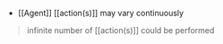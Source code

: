 - [[Agent]] [[action(s)]] may vary continuously

>infinite number of [[action(s)]] could be performed